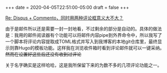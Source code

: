 +++
date = 2020-04-05T22:51:00-05:00
draft = false
+++

<a class="u-in-reply-to" href="https://dlyang.me/two-comment-plugins-3/">Re: Disqus + Commento，同时用两种评论框意义大不大？</a>

由于是邮件所以还是需要一封一封地看，不过剩余的部分是自动的。具体的做法是：我用的邮件阅读器有个功能可以将邮件内容pipe到外界命令中，所以我写了一个脚本将评论内容提取成TOML格式并写入到我博客的本地git仓库里，最终显示则靠Hugo的模板功能。这样我在浏览收件箱时看到评论邮件就可以一键采纳。~~然而在设置好这些后还没有收到过评论~~

关于名字确实是这样哈哈，这是我所保留下来的为数不多的几项评论功能之一。
